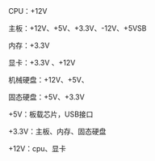 CPU：+12V

主板：+12V、+5V、+3.3V、-12V、+5VSB

内存：+3.3V

显卡：+3.3V 、+12V

机械硬盘：+12V、+5V、

固态硬盘：+5V、+3.3V



+5V：板载芯片，USB接口

+3.3V：主板、内存、固态硬盘

+12V：cpu、显卡

